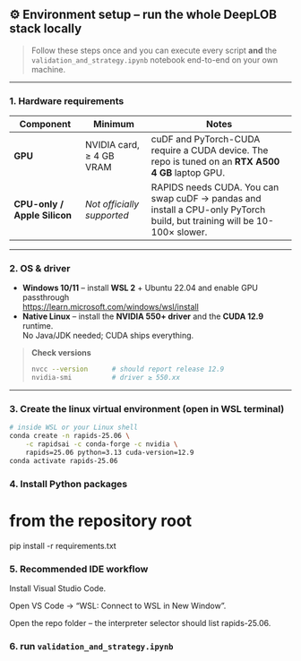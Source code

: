 ## ⚙️ Environment setup – run the whole DeepLOB stack locally

> Follow these steps once and you can execute every script **and** the  
> `validation_and_strategy.ipynb` notebook end-to-end on your own machine.

---

### 1. Hardware requirements

| Component | Minimum | Notes |
|-----------|---------|-------|
| **GPU** | NVIDIA card, ≥ 4 GB VRAM | cuDF and PyTorch-CUDA require a CUDA device. The repo is tuned on an **RTX A500 4 GB** laptop GPU. |
| **CPU-only / Apple Silicon** | *Not officially supported* | RAPIDS needs CUDA. You can swap cuDF → pandas and install a CPU-only PyTorch build, but training will be 10-100× slower. |

---

### 2. OS & driver

* **Windows 10/11** – install **WSL 2** + Ubuntu 22.04 and enable GPU passthrough  
  <https://learn.microsoft.com/windows/wsl/install>
* **Native Linux** – install the **NVIDIA 550+ driver** and the **CUDA 12.9** runtime.  
  No Java/JDK needed; CUDA ships everything.

> **Check versions**  
> ```bash
> nvcc --version      # should report release 12.9
> nvidia-smi          # driver ≥ 550.xx
> ```

---

### 3. Create the linux virtual environment (open in WSL terminal)

```bash
# inside WSL or your Linux shell
conda create -n rapids-25.06 \
    -c rapidsai -c conda-forge -c nvidia \
    rapids=25.06 python=3.13 cuda-version=12.9
conda activate rapids-25.06
```

### 4. Install Python packages

# from the repository root
pip install -r requirements.txt

### 5. Recommended IDE workflow

Install Visual Studio Code.

Open VS Code → “WSL: Connect to WSL in New Window”.

Open the repo folder – the interpreter selector should list rapids-25.06.

### 6. run `validation_and_strategy.ipynb`